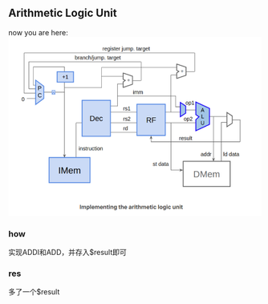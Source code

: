 
## Arithmetic Logic Unit
now you are here:  
![alt text](image.png)



### how
实现ADDI和ADD，并存入$result即可

### res
多了一个$result